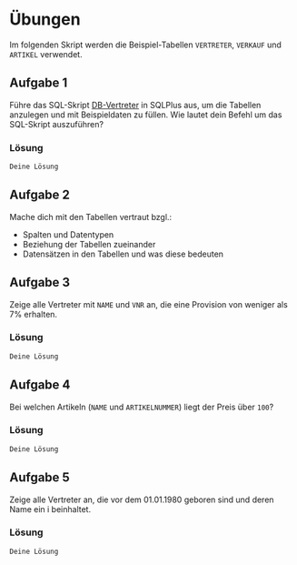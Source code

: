 # Übungen

Im folgenden Skript werden die Beispiel-Tabellen `VERTRETER`, `VERKAUF` und `ARTIKEL` verwendet.

## Aufgabe 1
Führe das SQL-Skript [DB-Vertreter](./SQL_-_DB-Vertreter.sql) in SQLPlus aus, um die Tabellen anzulegen und mit Beispieldaten zu füllen. Wie lautet dein Befehl um das SQL-Skript auszuführen?

### Lösung
```sql
Deine Lösung
```

## Aufgabe 2
Mache dich mit den Tabellen vertraut bzgl.:
* Spalten und Datentypen
* Beziehung der Tabellen zueinander
* Datensätzen in den Tabellen und was diese bedeuten

## Aufgabe 3
Zeige alle Vertreter mit `NAME` und `VNR` an, die eine Provision von  weniger als 7% erhalten.

### Lösung
```sql
Deine Lösung
```

## Aufgabe 4
Bei welchen Artikeln (`NAME` und `ARTIKELNUMMER`) liegt der Preis über `100`?

### Lösung
```sql
Deine Lösung
```

## Aufgabe 5
Zeige alle Vertreter an, die vor dem 01.01.1980 geboren sind und deren Name ein i beinhaltet.

### Lösung
```sql
Deine Lösung
```
